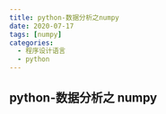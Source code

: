 ```yaml
---
title: python-数据分析之numpy
date: 2020-07-17
tags: [numpy]
categories:
  - 程序设计语言
  - python
---
```


## python-数据分析之 numpy
